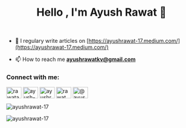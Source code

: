 <h1 align="center">Hello , I'm Ayush Rawat 👋</h1><br/>

- 📝 I regulary write articles on [https://ayushrawat-17.medium.com/](https://ayushrawat-17.medium.com/)

- 📫 How to reach me **ayushrawatkv@gmail.com**

<!--### Blogs posts-->
<!-- BLOG-POST-LIST:START -->
<!-- BLOG-POST-LIST:END -->

<h3 align="left">Connect with me:</h3>
<p align="left">
<a href="https://twitter.com/rawatayush17" target="blank"><img align="center" src="https://cdn.jsdelivr.net/npm/simple-icons@3.0.1/icons/twitter.svg" alt="rawatayush17" height="30" width="40" /></a>
<a href="https://linkedin.com/in/ayush-rawat-a61828196" target="blank"><img align="center" src="https://cdn.jsdelivr.net/npm/simple-icons@3.0.1/icons/linkedin.svg" alt="ayush-rawat-a61828196" height="30" width="40" /></a>
<a href="https://codesandbox.com/ayushrawatkv" target="blank"><img align="center" src="https://cdn.jsdelivr.net/npm/simple-icons@3.0.1/icons/codesandbox.svg" alt="ayushrawatkv" height="30" width="40" /></a>
<a href="https://instagram.com/rawat_ayush17" target="blank"><img align="center" src="https://cdn.jsdelivr.net/npm/simple-icons@3.0.1/icons/instagram.svg" alt="rawat_ayush17" height="30" width="40" /></a>
<a href="https://medium.com/@ayushrawat-17" target="blank"><img align="center" src="https://cdn.jsdelivr.net/npm/simple-icons@3.0.1/icons/medium.svg" alt="@ayushrawat-17" height="30" width="40" /></a>
</p>


<p><img align="left" src="https://github-readme-stats.vercel.app/api/top-langs?username=ayushrawat-17&show_icons=true&locale=en&layout=compact" alt="ayushrawat-17" /></p>

<br/>

<p><img align="center" src="https://github-readme-stats.vercel.app/api?username=ayushrawat-17&show_icons=true&locale=en" alt="ayushrawat-17" /></p>
